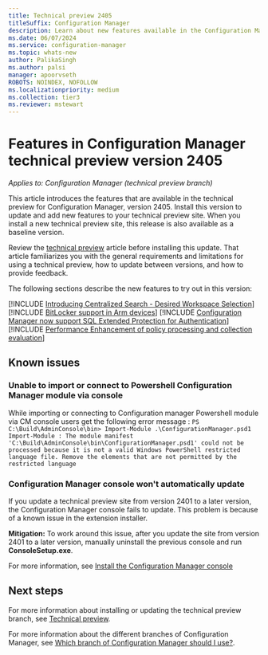 ```yaml
---
title: Technical preview 2405
titleSuffix: Configuration Manager
description: Learn about new features available in the Configuration Manager technical preview branch version 2405.
ms.date: 06/07/2024
ms.service: configuration-manager
ms.topic: whats-new
author: PalikaSingh
ms.author: palsi
manager: apoorvseth
ROBOTS: NOINDEX, NOFOLLOW
ms.localizationpriority: medium
ms.collection: tier3
ms.reviewer: mstewart
---
```

# Features in Configuration Manager technical preview version 2405

*Applies to: Configuration Manager (technical preview branch)*

This article introduces the features that are available in the technical preview for Configuration Manager, version 2405. Install this version to update and add new features to your technical preview site. When you install a new technical preview site, this release is also available as a baseline version.

Review the [technical preview](../technical-preview.md) article before installing this update. That article familiarizes you with the general requirements and limitations for using a technical preview, how to update between versions, and how to provide feedback.

The following sections describe the new features to try out in this version:

[!INCLUDE [Introducing Centralized Search  - Desired Workspace Selection](includes/2405/27927529.md)]
[!INCLUDE [BitLocker support in Arm devices](includes/2405/27825049.md)]
[!INCLUDE [Configuration Manager now support SQL Extended Protection for Authentication](includes/2405/28106757.md)]
[!INCLUDE [Performance Enhancement of policy processing and collection evaluation](includes/2405/27679763.md)]

## Known issues

### Unable to import or connect to Powershell Configuration Manager module via console

While importing or connecting to Configuration manager Powershell module via CM console users get the following error message :
`PS C:\Build\AdminConsole\bin> Import-Module .\ConfigurationManager.psd1
Import-Module : The module manifest 'C:\Build\AdminConsole\bin\ConfigurationManager.psd1' could not be
processed because it is not a valid Windows PowerShell restricted language file. Remove the elements that are not permitted by the
restricted language`


### Configuration Manager console won't automatically update

If you update a technical preview site from version 2401 to a later version, the Configuration Manager console fails to update. This problem is because of a known issue in the extension installer.

**Mitigation:** To work around this issue, after you update the site from version 2401 to a later version, manually uninstall the previous console and run **ConsoleSetup.exe**.

For more information, see [Install the Configuration Manager console](../../servers/deploy/install/install-consoles.md)


## Next steps

For more information about installing or updating the technical preview branch, see [Technical preview](../technical-preview.md).

For more information about the different branches of Configuration Manager, see [Which branch of Configuration Manager should I use?](../../understand/which-branch-should-i-use.md).

